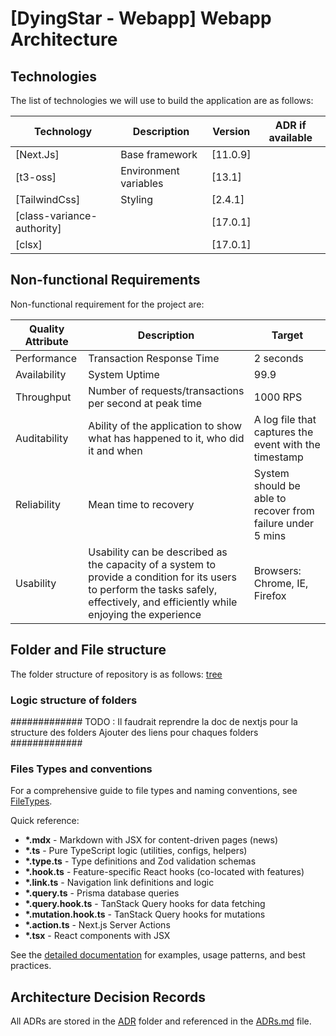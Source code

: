 # [DyingStar - Webapp] Webapp Architecture

## Technologies

The list of technologies we will use to build the application are as follows:

| Technology                 | Description           | Version  | ADR if available |
| -------------------------- | --------------------- | -------- | ---------------- |
| [Next.Js]                  | Base framework        | [11.0.9] |                  |
| [t3-oss]                   | Environment variables | [13.1]   |                  |
| [TailwindCss]              | Styling               | [2.4.1]  |                  |
| [class-variance-authority] |                       | [17.0.1] |                  |
| [clsx]                     |                       | [17.0.1] |                  |

## Non-functional Requirements

Non-functional requirement for the project are:

| Quality Attribute | Description                                                                                                                                                                         | Target                                                     |
| ----------------- | ----------------------------------------------------------------------------------------------------------------------------------------------------------------------------------- | ---------------------------------------------------------- |
| Performance       | Transaction Response Time                                                                                                                                                           | 2 seconds                                                  |
| Availability      | System Uptime                                                                                                                                                                       | 99.9                                                       |
| Throughput        | Number of requests/transactions per second at peak time                                                                                                                             | 1000 RPS                                                   |
| Auditability      | Ability of the application to show what has happened to it, who did it and when                                                                                                     | A log file that captures the event with the timestamp      |
| Reliability       | Mean time to recovery                                                                                                                                                               | System should be able to recover from failure under 5 mins |
| Usability         | Usability can be described as the capacity of a system to provide a condition for its users to perform the tasks safely, effectively, and efficiently while enjoying the experience | Browsers: Chrome, IE, Firefox                              |

## Folder and File structure

The folder structure of repository is as follows: [tree](./projectTreeFolder.md)

### Logic structure of folders

#############
TODO :
Il faudrait reprendre la doc de nextjs pour la structure des folders
Ajouter des liens pour chaques folders
#############

### Files Types and conventions

For a comprehensive guide to file types and naming conventions, see [FileTypes](./FileTypes.md).

Quick reference:

- **\*.mdx** - Markdown with JSX for content-driven pages (news)
- **\*.ts** - Pure TypeScript logic (utilities, configs, helpers)
- **\*.type.ts** - Type definitions and Zod validation schemas
- **\*.hook.ts** - Feature-specific React hooks (co-located with features)
- **\*.link.ts** - Navigation link definitions and logic
- **\*.query.ts** - Prisma database queries
- **\*.query.hook.ts** - TanStack Query hooks for data fetching
- **\*.mutation.hook.ts** - TanStack Query hooks for mutations
- **\*.action.ts** - Next.js Server Actions
- **\*.tsx** - React components with JSX

See the [detailed documentation](./FileTypes.md) for examples, usage patterns, and best practices.

## Architecture Decision Records

All ADRs are stored in the [ADR](./ADR) folder and referenced in the [ADRs.md](./ADRs.md) file.

